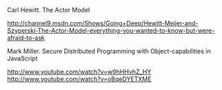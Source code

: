 Carl Hewitt. The Actor Model

http://channel9.msdn.com/Shows/Going+Deep/Hewitt-Meijer-and-Szyperski-The-Actor-Model-everything-you-wanted-to-know-but-were-afraid-to-ask

Mark Miller. Secure Distributed Programming with Object-capabilities in JavaScript

http://www.youtube.com/watch?v=w9hHHvhZ_HY
http://www.youtube.com/watch?v=oBqeDYETXME